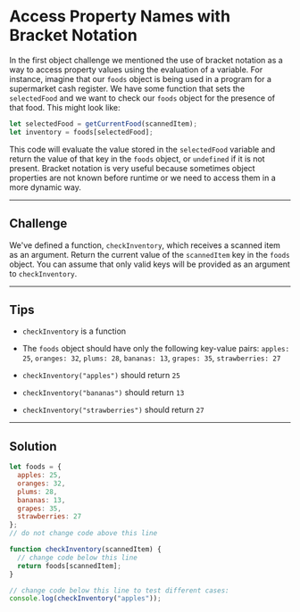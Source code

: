 # Access Property Names with Bracket Notation

In the first object challenge we mentioned the use of bracket notation as a way to access property values using the evaluation of a variable. For instance, imagine that our `foods` object is being used in a program for a supermarket cash register. We have some function that sets the `selectedFood` and we want to check our `foods` object for the presence of that food. This might look like:

```js
let selectedFood = getCurrentFood(scannedItem);
let inventory = foods[selectedFood];
```

This code will evaluate the value stored in the `selectedFood` variable and return the value of that key in the `foods` object, or `undefined` if it is not present. Bracket notation is very useful because sometimes object properties are not known before runtime or we need to access them in a more dynamic way.

---

## Challenge

We've defined a function, `checkInventory`, which receives a scanned item as an argument. Return the current value of the `scannedItem` key in the `foods` object. You can assume that only valid keys will be provided as an argument to `checkInventory`.

---

## Tips

- `checkInventory` is a function

- The `foods` object should have only the following key-value pairs: `apples: 25`, `oranges: 32`, `plums: 28`, `bananas: 13`, `grapes: 35`, `strawberries: 27`

- `checkInventory("apples")` should return `25`

- `checkInventory("bananas")` should return `13`

- `checkInventory("strawberries")` should return `27`

---

## Solution

```js
let foods = {
  apples: 25,
  oranges: 32,
  plums: 28,
  bananas: 13,
  grapes: 35,
  strawberries: 27
};
// do not change code above this line

function checkInventory(scannedItem) {
  // change code below this line
  return foods[scannedItem];
}

// change code below this line to test different cases:
console.log(checkInventory("apples"));
```